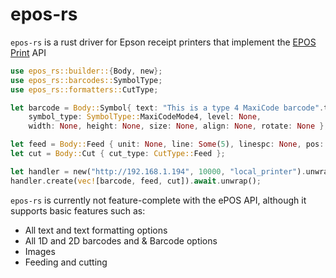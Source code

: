 # epos-rs

`epos-rs` is a rust driver for Epson receipt printers that implement the [EPOS Print](https://files.support.epson.com/pdf/pos/bulk/tm-i_epos-print_um_en_revk.pdf) API

```rust
use epos_rs::builder::{Body, new};
use epos_rs::barcodes::SymbolType;
use epos_rs::formatters::CutType;

let barcode = Body::Symbol{ text: "This is a type 4 MaxiCode barcode".to_string(), 
    symbol_type: SymbolType::MaxiCodeMode4, level: None, 
    width: None, height: None, size: None, align: None, rotate: None };

let feed = Body::Feed { unit: None, line: Some(5), linespc: None, pos: None };
let cut = Body::Cut { cut_type: CutType::Feed };

let handler = new("http://192.168.1.194", 10000, "local_printer").unwrap();
handler.create(vec![barcode, feed, cut]).await.unwrap();

```

`epos-rs` is currently not feature-complete with the ePOS API, although it supports basic features such as:

- All text and text formatting options
- All 1D and 2D barcodes and & Barcode options
- Images
- Feeding and cutting
